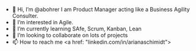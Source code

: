 - 👋 Hi, I’m @abohrer I am  Product Manager acting like a Business Agility Consulter.
- 👀 I’m interested in Agile.
- 🌱 I’m currently learning SAfe, Scrum, Kanban, Lean
- 💞️ I’m looking to collaborate on lots of projects
- 📫 How to reach me <a href: "linkedin.com/in/arianaschimidt">

<!---
abohrer/abohrer is a ✨ special ✨ repository because its `README.md` (this file) appears on your GitHub profile.
You can click the Preview link to take a look at your changes.
--->
